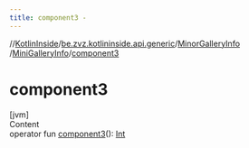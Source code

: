 ```yaml
---
title: component3 -
---
```

//[KotlinInside](../../../index.md)/[be.zvz.kotlininside.api.generic](../../index.md)/[MinorGalleryInfo](../index.md)
/[MiniGalleryInfo](index.md)/[component3](component3.md)

# component3

[jvm]  
Content  
operator fun [component3](component3.md)(): [Int](https://kotlinlang.org/api/latest/jvm/stdlib/kotlin/-int/index.html)  



